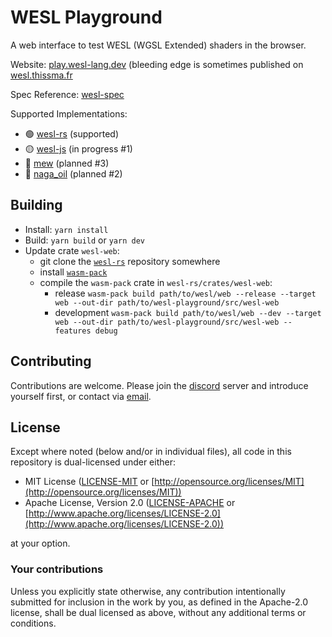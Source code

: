# WESL Playground

A web interface to test WESL (WGSL Extended) shaders in the browser.

Website: [play.wesl-lang.dev](https://play.wesl-lang.dev) (bleeding edge is sometimes published on [wesl.thissma.fr](https://wesl.thissma.fr)

Spec Reference: [wesl-spec](https://github.com/wgsl-tooling-wg/wesl-spec)

Supported Implementations:
* 🟢 [wesl-rs][wesl-rs] (supported)
* 🟡 [wesl-js][wesl-js] (in progress #1)
* 🔴 [mew][mew] (planned #3)
* 🔴 [naga_oil][naga_oil] (planned #2)

## Building
* Install: `yarn install`
* Build: `yarn build` or `yarn dev`
* Update crate `wesl-web`:
  * git clone the [`wesl-rs`][wesl-rs] repository somewhere
  * install [`wasm-pack`][wasm-pack]
  * compile the `wasm-pack` crate in `wesl-rs/crates/wesl-web`:
    * release `wasm-pack build path/to/wesl/web --release --target web --out-dir path/to/wesl-playground/src/wesl-web`
    * development `wasm-pack build path/to/wesl/web --dev --target web --out-dir path/to/wesl-playground/src/wesl-web --features debug`

## Contributing

Contributions are welcome. Please join the [discord](https://discord.gg/Ng5FWmHuSv) server and introduce yourself first, or contact via [email](mailto:mathis.brossier@gmail.com).

## License

Except where noted (below and/or in individual files), all code in this repository is dual-licensed under either:

* MIT License ([LICENSE-MIT](LICENSE-MIT) or [http://opensource.org/licenses/MIT](http://opensource.org/licenses/MIT))
* Apache License, Version 2.0 ([LICENSE-APACHE](LICENSE-APACHE) or [http://www.apache.org/licenses/LICENSE-2.0](http://www.apache.org/licenses/LICENSE-2.0))

at your option.

### Your contributions

Unless you explicitly state otherwise,
any contribution intentionally submitted for inclusion in the work by you,
as defined in the Apache-2.0 license,
shall be dual licensed as above,
without any additional terms or conditions.


[wesl-rs]: https://github.com/wgsl-tooling-wg/wesl-rs
[wesl-js]: https://github.com/wgsl-tooling-wg/wesl-js
[mew]: https://github.com/ncthbrt/mew
[naga_oil]: https://github.com/bevyengine/naga_oil
[wasm-pack]: https://rustwasm.github.io/wasm-pack/
